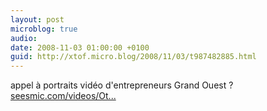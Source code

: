 ```yaml
---
layout: post
microblog: true
audio: 
date: 2008-11-03 01:00:00 +0100
guid: http://xtof.micro.blog/2008/11/03/t987482885.html
---
```

appel à portraits vidéo d'entrepreneurs Grand Ouest ? [seesmic.com/videos/Ot...](http://seesmic.com/videos/OtVBo49j1i)
